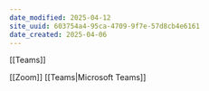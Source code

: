 ```yaml
---
date_modified: 2025-04-12
site_uuid: 603754a4-95ca-4709-9f7e-57d8cb4e6161
date_created: 2025-04-06
---
```


[[Teams]]

[[Zoom]]
[[Teams|Microsoft Teams]]